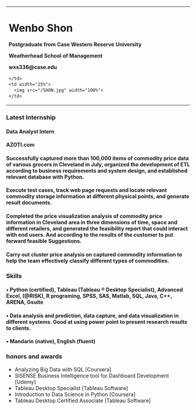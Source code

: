 <table border="0">
  <tr>
    <td width="75%">
      <h1>Wenbo Shon</h1>
      <p><b>Postgraduate from Case Western Reserve University</b></p>
      <p><b>Weatherhead School of Management</b></p>
      <p><b>wxs336@case.edu</b></p>
      
    </td>
    <td width="25%">
      <img src="/SHON.jpg" width="100%">      
    </td>
  </tr>
</table>


### Latest Internship

#### Data Analyst Intern 
#### AZOTI.com
#### Successfully captured more than 100,000 items of commodity price data of various grocers in Cleveland in July, organized the development of ETL according to business requirements and system design, and established relevant database with Python.
#### Execute test cases, track web page requests and locate relevant commodity storage information at different physical points, and generate result documents.
#### Completed the price visualization analysis of commodity price information in Cleveland area in three dimensions of time, space and different retailers, and generated the feasibility report that could interact with end users. And according to the results of the customer to put forward feasible Suggestions.
#### Carry out cluster price analysis on captured commodity information to help the team effectively classify different types of commodities.


### Skills
#### • Python (certified), Tableau (Tableau ® Desktop Specialist), Advanced Excel, (@RISK), R programing, SPSS, SAS, Matlab, SQL, Java, C++, ARENA, Gsuite
#### • Data analysis and prediction, data capture, and data visualization in different systems. Good at using power point to present research results to clients.
#### • Mandarin (native), English (fluent)



### honors and awards
- Analyzing Big Data with SQL [Coursera]
- SISENSE Business Intelligence tool for Dashboard Development [Udemy]
- Tableau Desktop Specialist [Tableau Software]
- Introduction to Data Science in Python [Coursera]
- Tableau Desktop Certified Associate [Tableau Software]
